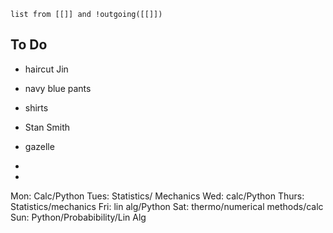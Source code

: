 
```dataview
list from [[]] and !outgoing([[]])
```



## To Do
- haircut Jin
- navy blue pants
- shirts
- Stan Smith
- gazelle


-
- 

Mon: Calc/Python
Tues: Statistics/ Mechanics
Wed: calc/Python
Thurs: Statistics/mechanics
Fri: lin alg/Python
Sat: thermo/numerical methods/calc
Sun: Python/Probabibility/Lin Alg
